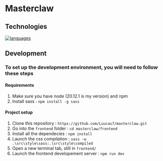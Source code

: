 # Masterclaw

## Technologies

[![languages](https://skillicons.dev/icons?i=vite,sass,ts,docker,react,mui,nodejs,mongo,nginx,js,html,rust,npm)](https://skillicons.dev)

## Development

### To set up the development environment, you will need to follow these steps

#### Requirements

1. Make sure you have node (20.12.1 is my version) and npm
2. Install sass : `npm install -g sass`

#### Project setup

1. Clone this repository : `https://github.com/Luucas7/masterclaw.git`
2. Go into the `frontend` folder : `cd masterclaw/frontend`
3. Install all the dependecies : `npm install`
4. Launch the css compilation : `sass -w .\src\style\sass:.\src\style\compiled`
5. Open a new terminal tab, still in `frontend/`
6. Launch the frontend developement server : `npm run dev`
